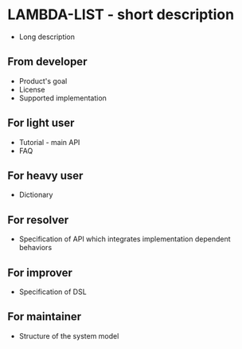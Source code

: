 # LAMBDA-LIST - short description

* Long description

## From developer

* Product's goal
* License
* Supported implementation

## For light user

* Tutorial - main API
* FAQ

## For heavy user

* Dictionary

## For resolver

* Specification of API which integrates implementation dependent behaviors

## For improver

* Specification of DSL

## For maintainer

* Structure of the system model